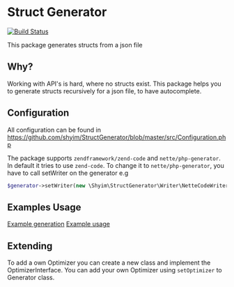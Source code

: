 # Struct Generator

[![Build Status](https://travis-ci.org/shyim/StructGenerator.svg?branch=master)](https://travis-ci.org/shyim/DatabaseEntitiesBuilder)

This package generates structs from a json file

## Why?

Working with API's is hard, where no structs exist. This package helps you to generate structs recursively for a json file, to have autocomplete.

## Configuration

All configuration can be found in https://github.com/shyim/StructGenerator/blob/master/src/Configuration.php

The package supports `zendframework/zend-code` and `nette/php-generator`. In default it tries to use `zend-code`.
To change it to `nette/php-generator`, you have to call setWriter on the generator e.g

```php
$generator->setWriter(new \Shyim\StructGenerator\Writer\NetteCodeWriter());
```

## Examples Usage

[Example generation](https://github.com/shyim/StructGenerator/blob/master/examples/generate.php)
[Example usage](https://github.com/shyim/StructGenerator/blob/master/examples/use.php)

## Extending

To add a own Optimizer you can create a new class and implement the OptimizerInterface. You can add your own Optimizer using `setOptimizer` to Generator class.